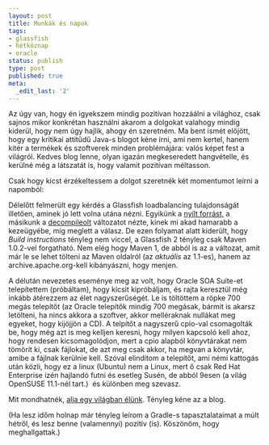 ```yaml
---
layout: post
title: Munkák és napok
tags:
- glassfish
- hétköznap
- oracle
status: publish
type: post
published: true
meta:
  _edit_last: '2'
---
```

Az úgy van, hogy én igyekszem mindig pozitívan hozzáálni a világhoz, csak sajnos mikor konkrétan használni akarom a dolgokat valahogy mindig kiderül, hogy nem úgy hajlik, ahogy én szeretném. Ma bent ismét előjött, hogy egy kritikai attitűdű Java-s blogot kéne írni, ami nem kertel, hanem kitér a termékek és szoftverek minden problémájára: valós képet fest a világról. Kedves blog lenne, olyan igazán megkeseredett hangvételle, és kerülné még a látszatát is, hogy valamit pozitívan méltasson.

Csak hogy kicst érzékeltessem a dolgot szeretnék két momentumot leírni a napomból:

Délelőtt felmerült egy kérdés a Glassfish loadbalancing tulajdonságát illetően, aminek jó lett volna utána nézni. Egyikünk a <a href="http://wiki.glassfish.java.net/Wiki.jsp?page=BuildInformation">nyílt forrást,</a> a másikunk a <a href="http://java.decompiler.free.fr/">decompileolt</a> változatot nézte, kinek mi akad hamarabb a kezeügyébe, míg meglett a válasz. De ezen folyamat alatt kiderült, hogy <em>Build instructions</em> tényleg nem viccel, a Glassfish 2 tényleg csak Maven 1.0.2-vel forgatható. Nem elég hogy Maven 1, de abból is az a változat, amit már le se lehet tölteni az Maven oldalról (az <em>aktuális</em> az 1.1-es), hanem az archive.apache.org-kell kibányászni, hogy menjen.

A délután nevezetes eseménye meg az volt, hogy Oracle SOA Suite-et telepítettem (próbáltam), hogy kicsit kipróbáljam, és rajta keresztül még inkább átérezzem az élet nagyszerűségét. Le is töltöttem a röpke 700 megás telepítőt (az Oracle telepítők mindig 700 megásak, bármit is akarsz letölteni, ha nincs akkora a szoftver, akkor melléraknak nullákat meg egyeket, hogy kijöjjön a CD). A telpítőt a nagyszerű cpio-val csomagolták be, hogy még azt is meg kelljen keresni, hogy milyen kapcsoló kell ahoz, hogy rendesen kicsomagolódjon, mert a cpio alapból könyvtárakat nem tömörít ki, csak fájlokat, de azt meg csak akkor, ha megvan a könyvtár, amibe a fájlnak kerülnie kell. Szóval elindítom a telepítőt, ami némi kattogás után közli, hogy ez a linux (Ubuntu) nem a Linux, mert ő csak Red Hat Enterprise izén hajlandó futni és esetleg Susén, de abból 9esen (a világ OpenSUSE 11.1-nél tart.)  és különben meg szevasz.

Mit mondhatnék, <a href="http://napirajz.hu/archives/2005/08/20/aljaegyvilagban/">alja egy világban élünk</a>. Tényleg kéne az a blog.

(Ha lesz időm holnap már tényleg leírom a Gradle-s tapasztalataimat a múlt hétről, és lesz benne (valamennyi) pozitív (is). Köszönöm, hogy meghallgattak.)
